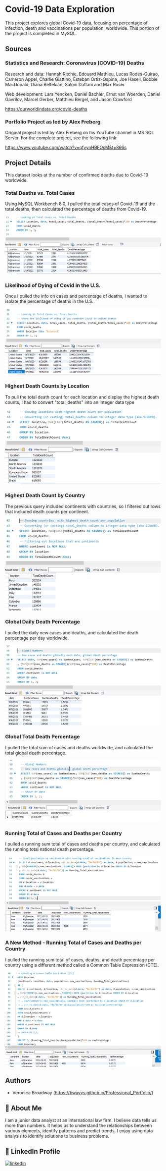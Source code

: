 # Covid-19 Data Exploration

This project explores global Covid-19 data, focusing on percentage of infection, death and vaccinations per population, worldwide. This portion of the project is completed in MySQL.   

## Sources

### Statistics and Research: Coronavirus (COVID-19) Deaths

Research and data: Hannah Ritchie, Edouard Mathieu, Lucas Rodés-Guirao, Cameron Appel, Charlie Giattino, Esteban Ortiz-Ospina, Joe Hasell, Bobbie MacDonald, Diana Beltekian, Saloni Dattani and Max Roser

Web development: Lars Yencken, Daniel Bachler, Ernst van Woerden, Daniel Gavrilov, Marcel Gerber, Matthieu Bergel, and Jason Crawford

https://ourworldindata.org/covid-deaths

### Portfolio Project as led by Alex Freberg
Original project is led by Alex Freberg on his YouTube channel in MS SQL Server. For the complete project, see the following link:

https://www.youtube.com/watch?v=qfyynHBFOsM&t=866s
## Project Details

This dataset looks at the number of confirmed deaths due to Covid-19 worldwide. 
### Total Deaths vs. Total Cases
Using MySQL Workbench 8.0, I pulled the total cases of Covid-19 and the total deaths, then calculated the percentage of deaths from Covid-19. 

![SQL Query - Deaths vs. Cases](https://github.com/bwayvs/Covid19_DataExploration/blob/main/images/1.total_cases_vs_total_deaths_query_and_result_snippet.PNG)


### Likelihood of Dying of Covid in the U.S.

Once I pulled the info on cases and percentage of deaths, I wanted to isolate the percentage of deaths in the U.S.

![SQL Query - Death Percentage in the U.S.](https://github.com/bwayvs/Covid19_DataExploration/blob/main/images/2.Liklihood_of_dying_if_Covid_is_contracted_in_US.PNG)


### Highest Death Counts by Location

To pull the total death count for each location and display the highest death counts, I had to convert "total_deaths" into an integer data type

![SQL Query - Death Count](https://github.com/bwayvs/Covid19_DataExploration/blob/main/images/3.most_deaths_by_location_per_population.PNG)


### Highest Death Count by Country

The previous query included continents with countries, so I filtered out rows that included death counts per continent. 

![SQL Query - Death Count](https://github.com/bwayvs/Covid19_DataExploration/blob/main/images/4.most_infected_country_by_population.PNG)

### Global Daily Death Percentage

I pulled the daily new cases and deaths, and calculated the death percentage per day worldwide. 

![SQL Query - Global Daily Death Percentage](https://github.com/bwayvs/Covid19_DataExploration/blob/main/images/5.total_new_cases_and_new_deaths_worldwide_each_day_and_global_daily_death_percentage.PNG)

### Global Total Death Percentage

I pulled the total sum of cases and deaths worldwide, and calculated the total global death percentage.

![SQL Query - Global Total Death Percentage](https://github.com/bwayvs/Covid19_DataExploration/blob/main/images/6.total_worldwide_cases_and_deaths_and_percentage_of_deaths.PNG)

### Running Total of Cases and Deaths per Country

I pulled a running sum total of cases and deaths per country, and calculated the running total national death percentage.

![SQL Query - Running Total of Cases and Deaths per Country](https://github.com/bwayvs/Covid19_DataExploration/blob/main/images/7.running_total_vaccinations_by_country.PNG)

### A New Method - Running Total of Cases and Deaths per Country

I pulled the running sum total of cases, deaths, and death percentage per country using a different method called a Common Table Expression (CTE).

![SQL Query - Running Total of Cases and Deaths per Country](https://github.com/bwayvs/Covid19_DataExploration/blob/main/images/8.another_way_to_create_CTE_to_show_running_total_vax_with_vax_percentage.PNG)



## Authors

- Veronica Broadway (https://bwayvs.github.io/Professional_Portfolio/)


## 🚀 About Me
I am a junior data analyst at an international law firm. I believe data tells us more than numbers. It helps us to understand the relationships between various elements, identify patterns and predict trends. I enjoy using data analysis to identify solutions to business problems. 


## 🔗 LinkedIn Profile
[![linkedin](https://img.shields.io/badge/linkedin-0A66C2?style=for-the-badge&logo=linkedin&logoColor=white)](https://www.linkedin.com/in/veronicabroadway/)



